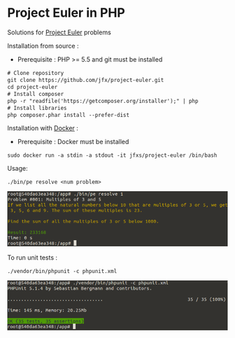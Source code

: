 Project Euler in PHP
====================

Solutions for [Project Euler](https://projecteuler.net) problems  

Installation from source :
- Prerequisite : PHP >= 5.5 and git  must be installed
```
# Clone repository
git clone https://github.com/jfx/project-euler.git
cd project-euler
# Install composer
php -r "readfile('https://getcomposer.org/installer');" | php
# Install libraries
php composer.phar install --prefer-dist
```

Installation with [Docker](https://www.docker.com/) :
- Prerequisite : Docker  must be installed
```
sudo docker run -a stdin -a stdout -it jfxs/project-euler /bin/bash
```

Usage:
```
./bin/pe resolve <num problem>
```

![Project Euler resolution command line](https://raw.githubusercontent.com/jfx/project-euler/master/web/images/project-euler-php-resolve.png "Resolution of Project Euler problem #1")

To run unit tests :
```
./vendor/bin/phpunit -c phpunit.xml
```

![Project Euler unit tests](https://raw.githubusercontent.com/jfx/project-euler/master/web/images/project-euler-php-test.png "Run unit tests suite")
